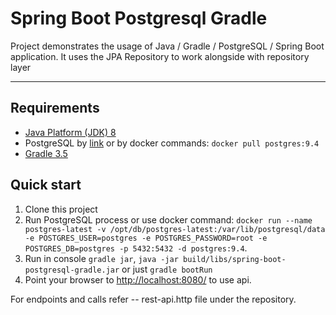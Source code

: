 Spring Boot Postgresql Gradle
====================================================================================================
Project demonstrates the usage of Java / Gradle / PostgreSQL / Spring Boot application.
It uses the JPA Repository to work alongside with repository layer
***

Requirements
------------
* [Java Platform (JDK) 8](http://www.oracle.com/technetwork/java/javase/downloads/index.html)
* PostgreSQL by [link](https://www.postgresql.org/) or by docker commands: `docker pull postgres:9.4`
* [Gradle 3.5](https://gradle.org/)

Quick start
-----------
1. Clone this project
2. Run PostgreSQL process or use docker command: `docker run --name postgres-latest -v /opt/db/postgres-latest:/var/lib/postgresql/data -e POSTGRES_USER=postgres -e POSTGRES_PASSWORD=root -e POSTGRES_DB=postgres -p 5432:5432 -d postgres:9.4`.
3. Run in console `gradle jar`, `java -jar build/libs/spring-boot-postgresql-gradle.jar` or just `gradle bootRun`
4. Point your browser to [http://localhost:8080/](http://localhost:8080/) to use api.

For endpoints and calls refer -- rest-api.http file under the repository.